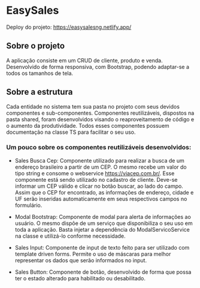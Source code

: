 # EasySales

Deploy do projeto: https://easysalesng.netlify.app/

## Sobre o projeto
A aplicação consiste em um CRUD de cliente, produto e venda.
Desenvolvido de forma responsiva, com Bootstrap, podendo adaptar-se a todos os tamanhos de tela.

## Sobre a estrutura
Cada entidade no sistema tem sua pasta no projeto com seus devidos componentes e sub-componentes.
Componentes reutilizáveis, dispostos na pasta shared, foram desenvolvidos visando o reaproveitamento de código e o aumento da produtividade.
Todos esses componentes possuem documentação na classe TS para facilitar o seu uso. 

### Um pouco sobre os componentes reutilizáveis desenvolvidos:
 - Sales Busca Cep: Componente utilizado para realizar a busca de um endereço brasileiro a partir de um CEP. O mesmo recebe um valor do tipo string e consome o webservice https://viacep.com.br/. Esse componente está sendo utilizado no cadastro de cliente. Deve-se informar um CEP válido e clicar no botão buscar, ao lado do campo. Assim que o CEP for encontrado,  as informações de endereço, cidade e UF serão inseridas automaticamente em seus respectivos campos no formulário.
 
 - Modal Bootstrap: Componente de modal para alerta de informações ao usuário. O mesmo dispõe de um serviço que disponibiliza o seu uso em toda a aplicação. Basta injetar a dependência do ModalServicoService na classe e utilizá-lo conforme necessidade.
 
 - Sales Input: Componente de input de texto feito para ser utilizado com
template driven forms. Permite o uso de máscaras para melhor representar os dados que serão informados no input.

- Sales Button: Componente de botão, desenvolvido de forma que possa ter o estado alterado para habilitado ou desabilitado.

